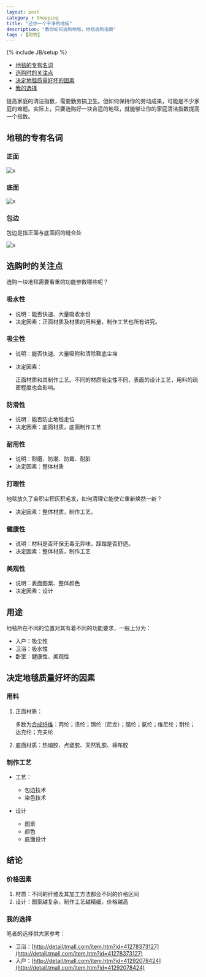 ```yaml
---
layout: post
category : Shopping
title: "还你一个干净的地板"
description: "教你如何选购地毯，地毯选购指南"
tags : [购物]
---
```

{% include JB/setup %}

* [地毯的专有名词](./#names)
* [选购时的关注点](./#foucs)
* [决定地毯质量好坏的因素](./#decisive)
* [我的选择](./#choose)

提高家庭的清洁指数，需要勤劳搞卫生。但如何保持你的劳动成果，可能是不少家庭的难题。实际上，只要选购好一块合适的地毯，就能够让你的家庭清洁指数提高一个指数。

<h2 id="names">地毯的专有名词</h2>

### 正面

![x](http://gtms04.alicdn.com/tps/i4/TB1RIX2HXXXXXbwXFXX_7hyLVXX-682-419.jpg)

### 底面

![x](http://gtms01.alicdn.com/tps/i1/TB1dLV4HXXXXXbZXpXXXwp69XXX-764-672.jpg)

### 包边

包边是指正面与底面间的缝合处
    
![x](http://gtms02.alicdn.com/tps/i2/TB1ms2zGVXXXXb3aXXXCHgR7XXX-761-483.jpg)

<h2 id="foucs">选购时的关注点</h2>

选购一块地毯需要看重的功能参数哪些呢？

### 吸水性

* 说明：能否快速、大量吸收水份
* 决定因素：正面材质及材质的用料量，制作工艺也所有讲究。

### 吸尘性

* 说明：能否快速、大量吸附和清除鞋底尘埃
* 决定因素：

    正面材质和其制作工艺。不同的材质吸尘性不同，表面的设计工艺，用料的疏密程度也会影响。

### 防滑性

* 说明：能否防止地毯走位
* 决定因素：底面材质，底面制作工艺

### 耐用性

* 说明：耐磨、防潮、防霉、耐脏
* 决定因素：整体材质

### 打理性

地毯放久了会积尘积灰积毛发，如何清理它能使它重新焕然一新？

* 决定因素：整体材质，制作工艺。

### 健康性

* 说明：材料是否环保无毒无异味，踩踏是否舒适。
* 决定因素：整体材质，制作工艺

### 美观性

* 说明：表面图案、整体颜色
* 决定因素：设计

## 用途

地毯所在不同的位置对其有着不同的功能要求，一般上分为：

* 入户：吸尘性
* 卫浴：吸水性
* 卧室：健康性、美观性

<h2 id="decisive">决定地毯质量好坏的因素</h2>

### 用料

1. 正面材质：

    多数为[合成纤维](http://baike.baidu.com/view/62135.htm)：丙纶；涤纶；锦纶（尼龙）；腈纶；氨纶；维尼纶；耐纶；达克纶；克夫纶

2. 底面材质：热熔胶、点塑胶、天然乳胶、棉布胶

### 制作工艺

* 工艺：

    * 包边技术
    * 染色技术 
* 设计

    * 图案
    * 颜色
    * 底面设计

<h2 id="choose">结论</h2>

### 价格因素

1. 材质：不同的纤维及其加工方法都会不同的价格区间
2. 设计：图案越复杂，制作工艺越精细，价格越高

### 我的选择

笔者的选择供大家参考：

* 卫浴：[http://detail.tmall.com/item.htm?id=41278373127](http://detail.tmall.com/item.htm?id=41278373127)
* 入户：[http://detail.tmall.com/item.htm?id=41292078424](http://detail.tmall.com/item.htm?id=41292078424)
